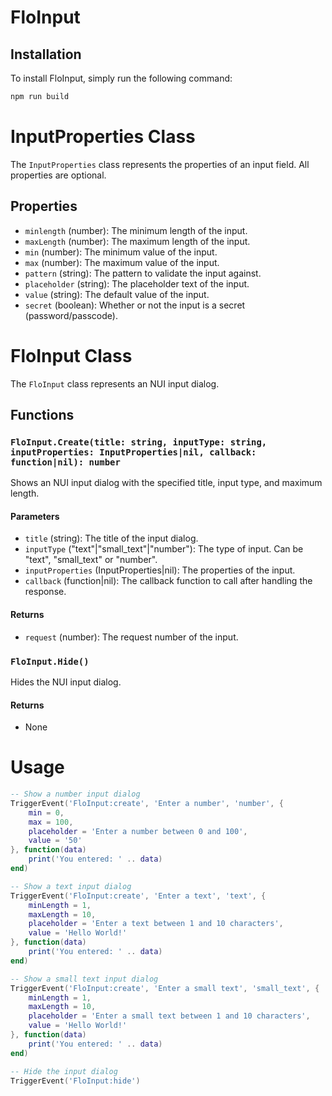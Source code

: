# FloInput

## Installation

To install FloInput, simply run the following command:

```bash
npm run build
```

# InputProperties Class

The `InputProperties` class represents the properties of an input field. All properties are optional.

## Properties

- `minlength` (number): The minimum length of the input.
- `maxLength` (number): The maximum length of the input.
- `min` (number): The minimum value of the input.
- `max` (number): The maximum value of the input.
- `pattern` (string): The pattern to validate the input against.
- `placeholder` (string): The placeholder text of the input.
- `value` (string): The default value of the input.
- `secret` (boolean): Whether or not the input is a secret (password/passcode).

# FloInput Class

The `FloInput` class represents an NUI input dialog.

## Functions

### `FloInput.Create(title: string, inputType: string, inputProperties: InputProperties|nil, callback: function|nil): number`

Shows an NUI input dialog with the specified title, input type, and maximum length.

#### Parameters

- `title` (string): The title of the input dialog.
- `inputType` ("text"|"small_text"|"number"): The type of input. Can be "text", "small_text" or "number".
- `inputProperties` (InputProperties|nil): The properties of the input.
- `callback` (function|nil): The callback function to call after handling the response.

#### Returns

- `request` (number): The request number of the input.

### `FloInput.Hide()`

Hides the NUI input dialog.

#### Returns

- None

# Usage

```lua
-- Show a number input dialog
TriggerEvent('FloInput:create', 'Enter a number', 'number', {
    min = 0,
    max = 100,
    placeholder = 'Enter a number between 0 and 100',
    value = '50'
}, function(data)
    print('You entered: ' .. data)
end)

-- Show a text input dialog
TriggerEvent('FloInput:create', 'Enter a text', 'text', {
    minLength = 1,
    maxLength = 10,
    placeholder = 'Enter a text between 1 and 10 characters',
    value = 'Hello World!'
}, function(data)
    print('You entered: ' .. data)
end)

-- Show a small text input dialog
TriggerEvent('FloInput:create', 'Enter a small text', 'small_text', {
    minLength = 1,
    maxLength = 10,
    placeholder = 'Enter a small text between 1 and 10 characters',
    value = 'Hello World!'
}, function(data)
    print('You entered: ' .. data)
end)
```

```lua
-- Hide the input dialog
TriggerEvent('FloInput:hide')
```